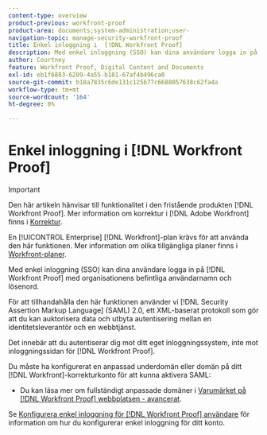 ```yaml
---
content-type: overview
product-previous: workfront-proof
product-area: documents;system-administration;user-
navigation-topic: manage-security-workfront-proof
title: Enkel inloggning i  [!DNL Workfront Proof]
description: Med enkel inloggning (SSO) kan dina användare logga in på [!DNL Workfront Proof] med organisationens befintliga användarnamn och lösenord.
author: Courtney
feature: Workfront Proof, Digital Content and Documents
exl-id: eb1f6883-6209-4a55-b181-67af4b496ca0
source-git-commit: b18a7835c6de131c125b77c6688057638c62fa4a
workflow-type: tm+mt
source-wordcount: '164'
ht-degree: 0%

---
```


# Enkel inloggning i [!DNL Workfront Proof]

>[!IMPORTANT]
>
>Den här artikeln hänvisar till funktionalitet i den fristående produkten [!DNL Workfront Proof]. Mer information om korrektur i [!DNL Adobe Workfront] finns i [Korrektur](../../../review-and-approve-work/proofing/proofing.md).

En [!UICONTROL Enterprise] [!DNL Workfront]-plan krävs för att använda den här funktionen. Mer information om olika tillgängliga planer finns i [Workfront-planer](https://business.adobe.com/products/workfront/pricing.html).

Med enkel inloggning (SSO) kan dina användare logga in på [!DNL Workfront Proof] med organisationens befintliga användarnamn och lösenord.

För att tillhandahålla den här funktionen använder vi [!DNL Security Assertion Markup Language] (SAML) 2.0, ett XML-baserat protokoll som gör att du kan auktorisera data och utbyta autentisering mellan en identitetsleverantör och en webbtjänst.

Det innebär att du autentiserar dig mot ditt eget inloggningssystem, inte mot inloggningssidan för [!DNL Workfront Proof].

Du måste ha konfigurerat en anpassad underdomän eller domän på ditt [!DNL Workfront]-korrekturkonto för att kunna aktivera SAML:

<!--* Custom sub-domains are free to set up. See our [Configure a branded domain in Workfront Proof](../../../workfront-proof/wp-acct-admin/branding/configure-branded-domain-in-wp.md) for more information.-->
* Du kan läsa mer om fullständigt anpassade domäner i [Varumärket på  [!DNL Workfront Proof] webbplatsen - avancerat](../../../workfront-proof/wp-acct-admin/branding/brand-wp-site-advanced.md).

Se [Konfigurera enkel inloggning för [!DNL Workfront Proof] användare](../../../workfront-proof/wp-acct-admin/account-settings/configure-sso-for-wp-users.md) för information om hur du konfigurerar enkel inloggning för ditt konto.
